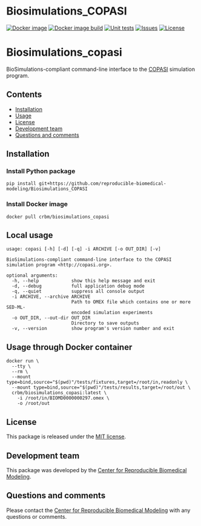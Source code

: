 # Biosimulations_COPASI 
[![Docker image](https://github.com/reproducible-biomedical-modeling/Biosimulations_COPASI/workflows/Publish%20Docker%20To%20Hub/badge.svg)](https://github.com/reproducible-biomedical-modeling/Biosimulations_COPASI/actions?query=workflow%3A%22Publish+Docker+To+Hub%22)
[![Docker image build](https://github.com/reproducible-biomedical-modeling/Biosimulations_COPASI/workflows/Build%20and%20test%20Docker%20image/badge.svg)](https://github.com/reproducible-biomedical-modeling/Biosimulations_COPASI/actions?query=workflow%3A%22Build+and+test+Docker+image%22)
[![Unit tests](https://github.com/reproducible-biomedical-modeling/Biosimulations_COPASI/workflows/Unit%20tests/badge.svg)](https://github.com/reproducible-biomedical-modeling/Biosimulations_COPASI/actions?query=workflow%3A%22Unit+tests%22)
[![Issues](https://img.shields.io/github/issues/reproducible-biomedical-modeling/Biosimulations_COPASI?logo=GitHub)](https://github.com/reproducible-biomedical-modeling/Biosimulations_COPASI/issues)
[![License](https://img.shields.io/github/license/reproducible-biomedical-modeling/Biosimulations_COPASI?badges-awesome-green.svg&logo=GitHub)](https://github.com/reproducible-biomedical-modeling/Biosimulations_COPASI/blob/master/LICENSE)

# Biosimulations_copasi
BioSimulations-compliant command-line interface to the [COPASI](http://copasi.org/) simulation program.

## Contents
* [Installation](#installation)
* [Usage](#usage)
* [License](#license)
* [Development team](#development-team)
* [Questions and comments](#questions-and-comments)

## Installation

### Install Python package
```
pip install git+https://github.com/reproducible-biomedical-modeling/Biosimulations_COPASI
```

### Install Docker image
```
docker pull crbm/biosimulations_copasi
```

## Local usage
```
usage: copasi [-h] [-d] [-q] -i ARCHIVE [-o OUT_DIR] [-v]

BioSimulations-compliant command-line interface to the COPASI simulation program <http://copasi.org>.

optional arguments:
  -h, --help            show this help message and exit
  -d, --debug           full application debug mode
  -q, --quiet           suppress all console output
  -i ARCHIVE, --archive ARCHIVE
                        Path to OMEX file which contains one or more SED-ML-
                        encoded simulation experiments
  -o OUT_DIR, --out-dir OUT_DIR
                        Directory to save outputs
  -v, --version         show program's version number and exit
```

## Usage through Docker container
```
docker run \
  --tty \
  --rm \
  --mount type=bind,source="$(pwd)"/tests/fixtures,target=/root/in,readonly \
  --mount type=bind,source="$(pwd)"/tests/results,target=/root/out \
  crbm/biosimulations_copasi:latest \
    -i /root/in/BIOMD0000000297.omex \
    -o /root/out
```

## License
This package is released under the [MIT license](LICENSE).

## Development team
This package was developed by the [Center for Reproducible Biomedical Modeling](http://reproduciblebiomodels.org).

## Questions and comments
Please contact the [Center for Reproducible Biomedical Modeling](mailto:info@reproduciblebiomodels.org) with any questions or comments.
  